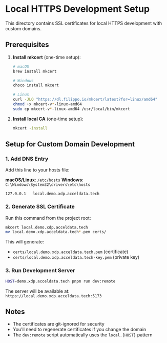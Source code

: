 # Local HTTPS Development Setup

This directory contains SSL certificates for local HTTPS development with custom domains.

## Prerequisites

1. **Install mkcert** (one-time setup):
   ```bash
   # macOS
   brew install mkcert
   
   # Windows
   choco install mkcert
   
   # Linux
   curl -JLO "https://dl.filippo.io/mkcert/latest?for=linux/amd64"
   chmod +x mkcert-v*-linux-amd64
   sudo cp mkcert-v*-linux-amd64 /usr/local/bin/mkcert
   ```

2. **Install local CA** (one-time setup):
   ```bash
   mkcert -install
   ```

## Setup for Custom Domain Development

### 1. Add DNS Entry

Add this line to your hosts file:

**macOS/Linux**: `/etc/hosts`
**Windows**: `C:\Windows\System32\drivers\etc\hosts`

```
127.0.0.1   local.demo.xdp.acceldata.tech
```

### 2. Generate SSL Certificate

Run this command from the project root:

```bash
mkcert local.demo.xdp.acceldata.tech
mv local.demo.xdp.acceldata.tech*.pem certs/
```

This will generate:
- `certs/local.demo.xdp.acceldata.tech.pem` (certificate)
- `certs/local.demo.xdp.acceldata.tech-key.pem` (private key)

### 3. Run Development Server

```bash
HOST=demo.xdp.acceldata.tech pnpm run dev:remote
```

The server will be available at: `https://local.demo.xdp.acceldata.tech:5173`

## Notes

- The certificates are git-ignored for security
- You'll need to regenerate certificates if you change the domain
- The `dev:remote` script automatically uses the `local.{HOST}` pattern 